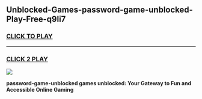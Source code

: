 
## Unblocked-Games-password-game-unblocked-Play-Free-q9li7
<h3>
<a href="https://premium76.site?title=password-game-unblocked&ref=21A">CLICK TO PLAY</a></h3>
<hr>

<h3>
<a href="https://premium76.site?title=password-game-unblocked&ref=21A">CLICK 2 PLAY</a>
  
</h3>

<a href="https://premium76.site?title=password-game-unblocked&ref=21A"><img src="https://clearcache.store/games.png"></a>


**password-game-unblocked games unblocked: Your Gateway to Fun and Accessible Online Gaming**
